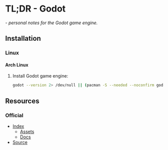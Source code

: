 # TL;DR - Godot

*- personal notes for the Godot game engine.*

## Installation

### Linux

#### Arch Linux

1. Install Godot game engine:
    ```sh
    godot --version 2> /dev/null || (pacman -S --needed --noconfirm godot > /dev/null ; godot --version 2> /dev/null)
    ```

## Resources

### Official

- [Index](https://godotengine.org/)
    - [Assets](https://godotengine.org/asset-library/asset/)
    - [Docs](https://docs.godotengine.org/en/stable/)
- [Source](https://github.com/godotengine/godot/)
